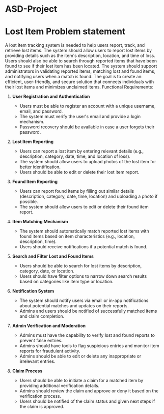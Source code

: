# ASD-Project
# Lost Item Problem statement 
A lost item tracking system is needed to help users report, track, and retrieve lost items. The system should allow users to report lost items by providing details such as the item's description, location, and time of loss. Users should also be able to search through reported items that have been found to see if their lost item has been located. The system should support administrators in validating reported items, matching lost and found items, and notifying users when a match is found. The goal is to create an efficient, user-friendly, and secure solution that connects individuals with their lost items and minimizes unclaimed items.
Functional Requirements:
1. **User Registration and Authentication**
    - Users must be able to register an account with a unique username, email, and password.
    - The system must verify the user's email and provide a login mechanism.
    - Password recovery should be available in case a user forgets their password.

2. **Lost Item Reporting**
    - Users can report a lost item by entering relevant details (e.g., description, category, date, time, and location of loss).
    - The system should allow users to upload photos of the lost item for better identification.
    - Users should be able to edit or delete their lost item report.

3. **Found Item Reporting**
    - Users can report found items by filling out similar details (description, category, date, time, location) and uploading a photo if possible.
    - The system should allow users to edit or delete their found item report.

4. **Item Matching Mechanism**
    - The system should automatically match reported lost items with found items based on item characteristics (e.g., location, description, time).
    - Users should receive notifications if a potential match is found.

5. **Search and Filter Lost and Found Items**
    - Users should be able to search for lost items by description, category, date, or location.
    - Users should have filter options to narrow down search results based on categories like item type or location.

6. **Notification System**
    - The system should notify users via email or in-app notifications about potential matches and updates on their reports.
    - Admins and users should be notified of successfully matched items and claim completion.

7. **Admin Verification and Moderation**
    - Admins must have the capability to verify lost and found reports to prevent false entries.
    - Admins should have tools to flag suspicious entries and monitor item reports for fraudulent activity.
    - Admins should be able to edit or delete any inappropriate or irrelevant entries.

8. **Claim Process**
    - Users should be able to initiate a claim for a matched item by providing additional verification details.
    - Admins should review the claim and approve or deny it based on the verification process.
    - Users should be notified of the claim status and given next steps if the claim is approved.

